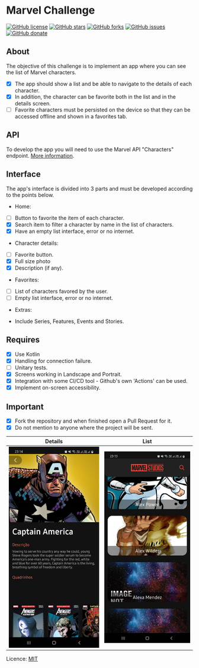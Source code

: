 # Marvel Challenge

[![GitHub license](https://img.shields.io/github/license/clcmo/marvel-challenge?style=for-the-badge)](https://github.com/clcmo/marvel-challenge)
[![GitHub stars](https://img.shields.io/github/stars/clcmo/marvel-challenge?style=for-the-badge)](https://github.com/clcmo/marvel-challenge/stargazers)
[![GitHub forks](https://img.shields.io/github/forks/clcmo/marvel-challenge?style=for-the-badge)](https://github.com/clcmo/marvel-challenge/network)
[![GitHub issues](https://img.shields.io/github/issues/clcmo/marvel-challenge?style=for-the-badge)](https://github.com/clcmo/marvel-challenge/issues)
[![GitHub donate](https://img.shields.io/github/sponsors/clcmo?color=pink&style=for-the-badge)](https://github.com/sponsors/clcmo)

## About

The objective of this challenge is to implement an app where you can see the list of Marvel characters.

- [x] The app should show a list and be able to navigate to the details of each character.
- [x] In addition, the character can be favorite both in the list and in the details screen.
- [ ] Favorite characters must be persisted on the device so that they can be accessed offline and shown in a favorites tab.

## API

To develop the app you will need to use the Marvel API "Characters" endpoint.
[More information](https://developer.marvel.com/docs).

## Interface

The app's interface is divided into 3 parts and must be developed according to the points below.

- Home:

- [ ] Button to favorite the item of each character.
- [x] Search item to filter a character by name in the list of characters.
- [x] Have an empty list interface, error or no internet.

- Character details:

- [ ] Favorite button.
- [x] Full size photo
- [x] Description (if any).

- Favorites:

- [ ] List of characters favored by the user.
- [ ] Empty list interface, error or no internet.

- Extras: 

- Include Series, Features, Events and Stories.

## Requires

- [x] Use Kotlin
- [x] Handling for connection failure.
- [ ] Unitary tests.
- [x] Screens working in Landscape and Portrait.
- [x] Integration with some CI/CD tool - Github's own 'Actions' can be used.
- [x] Implement on-screen accessibility.

## Important

- [x] Fork the repository and when finished open a Pull Request for it.
- [x] Do not mention to anyone where the project will be sent.

| Details | List |
| ------- | ---- |
| ![Screenshot Details](https://github.com/clcmo/marvel-challenge/blob/main/docs/images/DetailsCharacter.jpeg?raw=true) | ![Screenshot List](https://github.com/clcmo/marvel-challenge/blob/main/docs/images/ListCharacters.jpeg?raw=true) | 

Licence: [MIT](LICENSE)
